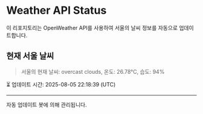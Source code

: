 
# Weather API Status

이 리포지토리는 OpenWeather API를 사용하여 서울의 날씨 정보를 자동으로 업데이트합니다.

## 현재 서울 날씨
> 서울의 현재 날씨: overcast clouds, 온도: 26.78°C, 습도: 94%

⏳ 업데이트 시간: 2025-08-05 22:18:39 (UTC)

---
자동 업데이트 봇에 의해 관리됩니다.
